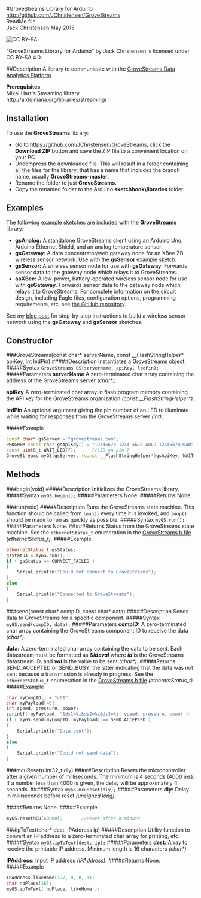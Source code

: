 #GroveStreams Library for Arduino
http://github.com/JChristensen/GroveStreams  
ReadMe file  
Jack Christensen May 2015  

![CC BY-SA](http://mirrors.creativecommons.org/presskit/buttons/80x15/png/by-sa.png)

"GroveStreams Library for Arduino" by Jack Christensen is licensed under CC BY-SA 4.0.

##Description
A library to communicate with the [GroveStreams Data Analytics Platform](https://grovestreams.com/).

**Prerequisites**  
Mikal Hart's Streaming library  
http://arduiniana.org/libraries/streaming/

## Installation ##
To use the **GroveStreams** library:  
- Go to https://github.com/JChristensen/GroveStreams, click the **Download ZIP** button and save the ZIP file to a convenient location on your PC.
- Uncompress the downloaded file.  This will result in a folder containing all the files for the library, that has a name that includes the branch name, usually **GroveStreams-master**.
- Rename the folder to just **GroveStreams**.
- Copy the renamed folder to the Arduino **sketchbook\libraries** folder.

## Examples ##
The following example sketches are included with the **GroveStreams** library:
- **gsAnalog:** A standalone GroveStreams client using an Arduino Uno, Arduino Ethernet Shield, and an analog temperature sensor.
- **gsGateway:** A data concentrator/web gateway node for an XBee ZB wireless sensor network. Use with the **gsSensor** example sketch.
- **gsSensor:** A wireless sensor node for use with **gsGateway**. Forwards sensor data to the gateway node which relays it to GroveStreams.
- **aaXBee:** A low-power, battery-operated wireless sensor node for use with **gsGateway**. Forwards sensor data to the gateway node which relays it to GroveStreams. For complete information on the circuit design, including Eagle files, configuration options, programming requirements, etc. see [the GitHub repository](https://github.com/JChristensen/aaXBee_HW).

See my [blog post](http://adventuresinarduinoland.blogspot.com/2015/05/a-grovestreams-wireless-sensor-network.html) for step-by-step instructions to build a wireless sensor network using the **gsGateway** and **gsSensor** sketches.

## Constructor ##

###GroveStreams(const char\* serverName, const __FlashStringHelper\* apiKey, int ledPin)
#####Description
Instantiates a GroveStreams object.
#####Syntax
`GroveStreams GS(serverName, apiKey, ledPin);`
#####Parameters
**serverName** A zero-terminated char array containing the address of the GroveStreams server _(char\*)_.

**apiKey** A zero-terminated char array in flash program memory containing the API key for the GroveStreams organization _(const __FlashStringHelper\*)_.

**ledPin** An optional argument giving the pin number of an LED to illuminate while waiting for responses from the GroveStreams server _(int)_.

#####Example
```c++
const char* gsServer = "grovestreams.com";
PROGMEM const char gsApiKey[] = "12345678-1234-5678-ABCD-1234567890AB";
const uint8_t WAIT_LED(7);		//LED on pin 7
GroveStreams myGS(gsServer, (const __FlashStringHelper*)gsApiKey, WAIT_LED);
```

## Methods ##
###begin(void)
#####Description
Initializes the GroveStreams library.
#####Syntax
`myGS.begin();`
#####Parameters
None.
#####Returns
None.

###run(void)
#####Description
Runs the GroveStreams state machine. This function should be called from `loop()` every time it is invoked, and `loop()` should be made to run as quickly as possible.
#####Syntax
`myGS.run();`
#####Parameters
None.
#####Returns
Status from the GroveStreams state machine. See the `ethernetStatus_t` enumeration in the [GroveStreams.h file](https://github.com/JChristensen/GroveStreams/blob/master/GroveStreams.h) *(ethernetStatus_t)*.
#####Example
```c++
ethernetStatus_t gsStatus;
gsStatus = myGS.run();
if ( gsStatus == CONNECT_FAILED )
{
	Serial.println("Could not connect to GroveStreams");
}
else
{
	Serial.println("Connected to GroveStreams");
}
```
###send(const char\* compID, const char\* data)
#####Description
Sends data to GroveStreams for a specific component.
#####Syntax
`myGS.send(compID, data);`
#####Parameters
**compID:** A zero-terminated char array containing the GroveStreams component ID to receive the data _(char*)_.

**data:** A zero-terminated char array containing the data to be sent. Each datastream must be formatted as ***&id=val*** where ***id*** is the GroveStreams datastream ID, and ***val*** is the value to be sent _(char*)_.
#####Returns
SEND_ACCEPTED or SEND_BUSY, the latter indicating that the data was not sent because a transmission is already in progress. See the `ethernetStatus_t` enumeration in the [GroveStreams.h file](https://github.com/JChristensen/GroveStreams/blob/master/GroveStreams.h) *(ethernetStatus_t)*.
#####Example
```c++
char myCompID[] = "c01";
char myPayload[40];
int speed, pressure, power;
sprintf( myPayload, "&ds1=%i&ds2=%i&ds3=%i, speed, pressure, power );
if ( myGS.send(myCompID, myPayload) == SEND_ACCEPTED )
{
    Serial.println("Data sent");
}
else
{
    Serial.println("Could not send data");
}
```
###mcuReset(uint32_t dly)
#####Description
Resets the microcontroller after a given number of milliseconds. The minimum is 4 seconds (4000 ms). If a number less than 4000 is given, the delay will be approximately 4 seconds.
#####Syntax
`myGS.mcuReset(dly);`
#####Parameters
**dly:** Delay in milliseconds before reset *(unsigned long)*.

#####Returns
None.
#####Example
```c++
myGS.resetMCU(60000);		//reset after a minute
```
###ipToText(char* dest, IPAddress ip)
#####Description
Utility function to convert an IP address to a zero-terminated char array for printing, etc.
#####Syntax
`myGS.ipToText(dest, ip);`
#####Parameters
**dest:** Array to receive the printable IP address. Minimum length is 16 characters _(char*)_.

**IPAddress:** Input IP address _(IPAddress)_.
#####Returns
None.
#####Example
```c++
IPAddress likeHome(127, 0, 0, 1);
char noPlace[16];
myGS.ipToText( noPlace, likeHome );
```
